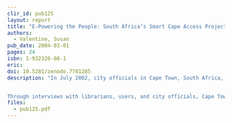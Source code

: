 ```yaml
---
clir_id: pub125
layout: report
title: "E-Powering the People: South Africa’s Smart Cape Access Project"
authors: 
  - Valentine, Susan
pub_date: 2004-03-01
pages: 24
isbn: 1-932326-08-1
eric:
doi: 10.5281/zenodo.7781285
description: "In July 2002, city officials in Cape Town, South Africa, launched the Smart Cape Access Project to provide free Internet access in six public libraries in disadvantaged areas across the city. Within a month, patrons in these libraries had free Internet access for the first time. A year later, city officials received the Bill & Melinda Gates Foundation Access to Learning Award 2003 for their innovative project.


Through interviews with librarians, users, and city officials, Cape Town reporter Susan Valentine describes the inspiration for the project, how it was implemented, and the enormous impact it has had on the lives of Cape Town residents. She also discusses the importance of private donations and partnerships to the project’s success."
files:
  - pub125.pdf
---
```

